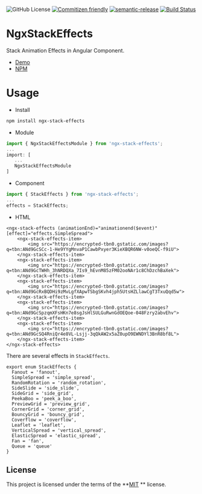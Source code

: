 ![GitHub License](https://img.shields.io/badge/license-MIT-green.svg)
[![Commitizen friendly](https://img.shields.io/badge/commitizen-friendly-brightgreen.svg)](http://commitizen.github.io/cz-cli/)
[![semantic-release](https://img.shields.io/badge/%20%20%F0%9F%93%A6%F0%9F%9A%80-semantic--release-e10079.svg)](https://github.com/semantic-release/semantic-release)
[![Build Status](https://travis-ci.com/lastch/stack-effects.svg?branch=master)](https://travis-ci.com/lastch/stack-effects)

# NgxStackEffects

Stack Animation Effects in Angular Component.

- [Demo](https://senidev.github.io/stack-effects/)
- [NPM](https://www.npmjs.com/package/ngx-stack-effects)

# Usage
- Install
```sh
npm install ngx-stack-effects
```

- Module
```ts
import { NgxStackEffectsModule } from 'ngx-stack-effects';
...
import: [
   ...
   NgxStackEffectsModule
]
```

- Component
```ts
import { StackEffects } from 'ngx-stack-effects';
...
effects = StackEffects;
```

- HTML
```
<ngx-stack-effects (animationEnd)="animationend($event)" [effect]="effects.SimpleSpread">
    <ngx-stack-effects-item>
        <img src="https://encrypted-tbn0.gstatic.com/images?q=tbn:ANd9GcSCc-1-He9YYgMnvaP1CawbPxyer3KieXBQR6NW-v0oeQC-f9iU">
    </ngx-stack-effects-item>
    <ngx-stack-effects-item>
        <img src="https://encrypted-tbn0.gstatic.com/images?q=tbn:ANd9GcTWHh_3hNRDQXa_7Is9_hEvnM85zFM02ooNAr1c8ChDzchBaXek">
    </ngx-stack-effects-item>
    <ngx-stack-effects-item>
        <img src="https://encrypted-tbn0.gstatic.com/images?q=tbn:ANd9GcRxBQDHi9zMvLgfXApwTSbgSKvh4jph5UtsHZLlawCgT3TxuQqd5w">
    </ngx-stack-effects-item>
    <ngx-stack-effects-item>
        <img src="https://encrypted-tbn0.gstatic.com/images?q=tbn:ANd9GcSpzqmXFsHKn7e8sgJsHlSULGuRwnGdOEQoe-048Fzry2abvEhv">
    </ngx-stack-effects-item>
    <ngx-stack-effects-item>
        <img src="https://encrypted-tbn0.gstatic.com/images?q=tbn:ANd9GcSQ4RniQr4e8VL-Lsjj-3qQkAW2x5aZ0upO9EWNDYl3BnR8bf8L">
    </ngx-stack-effects-item>
</ngx-stack-effects>
```

There are several effects in `StackEffects`.
```
export enum StackEffects {
  Fanout = 'fanout',
  SimpleSpread = 'simple_spread',
  RandomRotation = 'random_rotation',
  SideSlide = 'side_slide',
  SideGrid = 'side_grid',
  PeekaBoo = 'peek_a_boo',
  PreviewGrid = 'preview_grid',
  CornerGrid = 'corner_grid',
  BouncyGrid = 'bouncy_grid',
  Coverflow = 'coverflow',
  Leaflet = 'leaflet',
  VerticalSpread = 'vertical_spread',
  ElasticSpread = 'elastic_spread',
  Fan = 'fan',
  Queue = 'queue'
}

```

## License

This project is licensed under the terms of the **[MIT](https://opensource.org/licenses/MIT) ** license.
